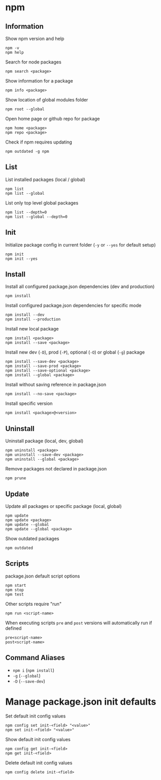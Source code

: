 # npm

## Information

Show npm version and help

    npm -v
    npm help

Search for node packages

    npm search <package>

Show information for a package

    npm info <package>

Show location of global modules folder

    npm root --global

Open home page or github repo for package

    npm home <package>
    npm repo <package>

Check if npm requires updating

    npm outdated -g npm

## List

List installed packages (local / global)

    npm list
    npm list --global

List only top level global packages

    npm list --depth=0
    npm list --global --depth=0

## Init

Initialize package config in current folder (`-y` or `--yes` for default setup)

    npm init
    npm init --yes

## Install

Install all configured package.json dependencies (dev and production)

    npm install

Install configured package.json dependencies for specific mode

    npm install --dev
    npm install --production

Install new local package

    npm install <package>
    npm install --save <package>

Install new dev (`-D`), prod (`-P`), optional (`-O`) or global (`-g`) package

    npm install --save-dev <package>
    npm install --save-prod <package>
    npm install --save-optional <package>
    npm install --global <package>

Install without saving reference in package.json

    npm install --no-save <package>

Install specific version

    npm install <package>@<version>

## Uninstall

Uninstall package (local, dev, global)

    npm uninstall <package>
    npm uninstall --save-dev <package>
    npm uninstall --global <package>

Remove packages not declared in package.json

    npm prune

## Update

Update all packages or specific package (local, global)

    npm update
    npm update <package>
    npm update --global
    npm update --global <package>

Show outdated packages

    npm outdated

## Scripts

package.json default script options

    npm start
    npm stop
    npm test

Other scripts require "run"

    npm run <script-name>

When executing scripts `pre` and `post` versions will automatically run if defined

    pre<script-name>
    post<script-name>

## Command Aliases

- `npm i` (`npm install`)
- `-g` (`--global`)
- `-D` (`--save-dev`)

# Manage package.json init defaults

Set default init config values

    npm config set init-<field> "<value>"
    npm set init-<field> "<value>"

Show default init config values

    npm config get init-<field>
    npm get init-<field>

Delete default init config values

    npm config delete init-<field>
